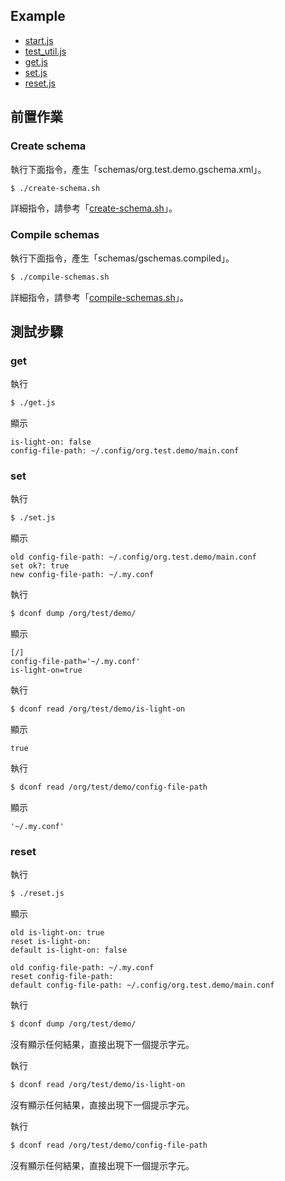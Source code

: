 

## Example

* [start.js](start.js)
* [test_util.js](test_util.js)
* [get.js](get.js)
* [set.js](set.js)
* [reset.js](reset.js)


## 前置作業


### Create schema

執行下面指令，產生「schemas/org.test.demo.gschema.xml」。

``` sh
$ ./create-schema.sh
```

詳細指令，請參考「[create-schema.sh](create-schema.sh)」。


### Compile schemas

執行下面指令，產生「schemas/gschemas.compiled」。

``` sh
$ ./compile-schemas.sh
```

詳細指令，請參考「[compile-schemas.sh](compile-schemas.sh)」。


## 測試步驟


### get

執行

``` sh
$ ./get.js
```

顯示

```
is-light-on: false
config-file-path: ~/.config/org.test.demo/main.conf
```

### set

執行

``` sh
$ ./set.js
```

顯示

```
old config-file-path: ~/.config/org.test.demo/main.conf
set ok?: true
new config-file-path: ~/.my.conf
```

執行

``` sh
$ dconf dump /org/test/demo/
```

顯示

```
[/]
config-file-path='~/.my.conf'
is-light-on=true
```

執行

``` sh
$ dconf read /org/test/demo/is-light-on
```

顯示

```
true
```

執行

``` sh
$ dconf read /org/test/demo/config-file-path
```

顯示

```
'~/.my.conf'
```

### reset

執行

``` sh
$ ./reset.js
```

顯示

```
old is-light-on: true
reset is-light-on:
default is-light-on: false

old config-file-path: ~/.my.conf
reset config-file-path:
default config-file-path: ~/.config/org.test.demo/main.conf
```

執行

``` sh
$ dconf dump /org/test/demo/
```

沒有顯示任何結果，直接出現下一個提示字元。

執行

``` sh
$ dconf read /org/test/demo/is-light-on
```

沒有顯示任何結果，直接出現下一個提示字元。

執行

``` sh
$ dconf read /org/test/demo/config-file-path
```

沒有顯示任何結果，直接出現下一個提示字元。
